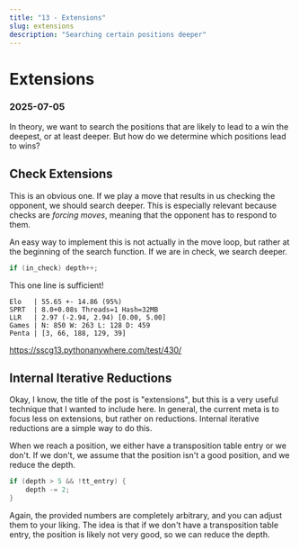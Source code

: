 ```yaml
---
title: "13 - Extensions"
slug: extensions
description: "Searching certain positions deeper"
---
```


# Extensions
### 2025-07-05

In theory, we want to search the positions that are likely to lead to a win the deepest, or at least deeper. But how do we determine which positions lead to wins?

## Check Extensions

This is an obvious one. If we play a move that results in us checking the opponent, we should search deeper. This is especially relevant because checks are *forcing moves*, meaning that the opponent has to respond to them. 

An easy way to implement this is not actually in the move loop, but rather at the beginning of the search function. If we are in check, we search deeper.

```cpp
if (in_check) depth++;
```

This one line is sufficient!

```
Elo   | 55.65 +- 14.86 (95%)
SPRT  | 8.0+0.08s Threads=1 Hash=32MB
LLR   | 2.97 (-2.94, 2.94) [0.00, 5.00]
Games | N: 850 W: 263 L: 128 D: 459
Penta | [3, 66, 188, 129, 39]
```
https://sscg13.pythonanywhere.com/test/430/

## Internal Iterative Reductions

Okay, I know, the title of the post is "extensions", but this is a very useful technique that I wanted to include here. In general, the current meta is to focus less on extensions, but rather on reductions. Internal iterative reductions are a simple way to do this.

When we reach a position, we either have a transposition table entry or we don't. If we don't, we assume that the position isn't a good position, and we reduce the depth.

```cpp
if (depth > 5 && !tt_entry) {
	depth -= 2;
}
```

Again, the provided numbers are completely arbitrary, and you can adjust them to your liking. The idea is that if we don't have a transposition table entry, the position is likely not very good, so we can reduce the depth.

